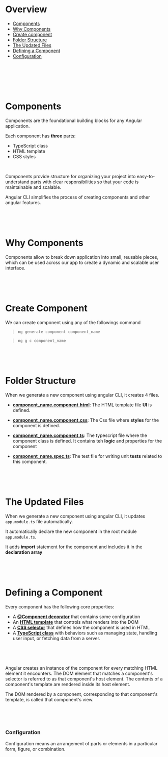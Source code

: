# Overview

- [Components](#components)
- [Why Components](#why-components)
- [Create component](#create-component)
- [Folder Structure](#folder-structure)
- [The Updated Files](#the-updated-files)
- [Defining a Component](#defining-a-component)
- [Configuration](#configuration)

&nbsp;

&nbsp;

&nbsp;

# Components

Components are the foundational building blocks for any Angular application.

Each component has **three** parts:

- TypeScript class
- HTML template
- CSS styles

&nbsp;

Components provide structure for organizing your project into easy-to-understand parts with clear responsibilities so that your code is maintainable and scalable.

Angular CLI simplifies the process of creating components and other angular features.

&nbsp;

&nbsp;

# Why Components

Components allow to break down application into small, reusable pieces, which can be used across our app to create a dynamic and scalable user interface.

&nbsp;

&nbsp;

# Create Component

We can create component using any of the followings command

> `ng generate component component_name`

> `ng g c component_name`

&nbsp;

&nbsp;

# Folder Structure

When we generate a new component using angular CLI, it creates 4 files.

- **<u>component_name.component.html</u>**: The HTML template file **UI** is defined.

- **<u>component_name.component.css</u>**: The Css file where **styles** for the component is defined.

- **<u>component_name.component.ts</u>**: The typescript file where the component class is defined. It contains teh **logic** and properties for the component

- **<u>component_name.spec.ts</u>**: The test file for writing unit **tests** related to this component.

&nbsp;

&nbsp;

# The Updated Files

When we generate a new component using angular CLI, it updates `app.module.ts` file automatically.

It automatically declare the new component in the root module `app.module.ts`.

It adds **import** statement for the component and includes it in the **declaration array**

&nbsp;

&nbsp;

# Defining a Component

Every component has the following core properties:

- A <u>**@Component decorator**</u> that contains some configuration
- An <u>**HTML template**</u> that controls what renders into the DOM
- A <u>**CSS selector**</u> that defines how the component is used in HTML
- A <u>**TypeScript class**</u> with behaviors such as managing state, handling user input, or fetching data from a server.

&nbsp;

&nbsp;

Angular creates an instance of the component for every matching HTML element it encounters. The DOM element that matches a component's selector is referred to as that component's host element. The contents of a component's template are rendered inside its host element.

The DOM rendered by a component, corresponding to that component's template, is called that component's view.

&nbsp;

&nbsp;

### Configuration

Configuration means an arrangement of parts or elements in a particular form, figure, or combination.

&nbsp;

&nbsp;
